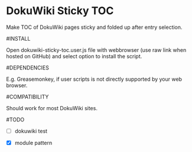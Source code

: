 DokuWiki Sticky TOC
===================

Make TOC of DokuWiki pages sticky and folded up after entry selection.

#INSTALL

Open dokuwiki-sticky-toc.user.js file with webbrowser (use raw link when hosted on GitHub)
and select option to install the script.

#DEPENDENCIES

E.g. Greasemonkey, if user scripts is not directly supported by your web browser. 

#COMPATIBILITY

Should work for most DokuWiki sites.

#TODO
- [ ] dokuwiki test
- [x] module pattern

